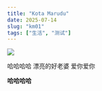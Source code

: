 ```yaml
---
title: "Kota Marudu"
date: 2025-07-14
slug: "km01"
tags: ["生活", "测试"]
---
```

![](https://prod-files-secure.s3.us-west-2.amazonaws.com/112d0858-5090-4d34-a606-b75eb8d65fd2/c7b45876-473c-4fb6-85d3-cb84a84bfc51/1000201235.jpg?X-Amz-Algorithm=AWS4-HMAC-SHA256&X-Amz-Content-Sha256=UNSIGNED-PAYLOAD&X-Amz-Credential=ASIAZI2LB466RIZ2POVY%2F20250724%2Fus-west-2%2Fs3%2Faws4_request&X-Amz-Date=20250724T061647Z&X-Amz-Expires=3600&X-Amz-Security-Token=IQoJb3JpZ2luX2VjEP7%2F%2F%2F%2F%2F%2F%2F%2F%2F%2FwEaCXVzLXdlc3QtMiJHMEUCIBWMpSc0drLs%2BLntLufeQUfZzitrkyWi56n%2BZ2l6uJQUAiEA4B%2BeIYzxS84JjBXa59Aedxk7n1lsJrP2zcQwd0SJT84q%2FwMIJhAAGgw2Mzc0MjMxODM4MDUiDEIFaUpNCo%2FBRy0I%2FCrcA79f6XVZdPC4fXwaXf9BnTjA%2F6pFd7wH%2BVPP53bqZ%2FGfZ%2FIbMlcntn15h5As6wJJLn5scIgH3eiZE8aUj0iV5VCwfXSQF4eFn4POnsnItRMiGpe%2FEfkDRkdtHieKc8LvpAaiDKYJkS4pEp2EkHNclWGRipcZL0h21t83g5t7YtyLpq3gnlAJLPDDGJHq7GYcBpIN8MjV0jmLygLr4SJI7UfP0wFjwzbIu3cClQe5%2Bqd3rCdKrLWtq%2FNXi4lfJ%2BLCJAHrdJ9HVkGxtkNlprd%2BTC%2B2UCxUtwmtpWu%2BtfHywZPvLqqPfdyFONO%2FGHjETKCi3eEK5wZEOBSYw4IGgzfYJCO0fzX7lnCGwWRvWO9%2F%2B7vHK84FpV5Tt%2BO4O9HSpH2KGLMjbMhTmsafjEPV0wqvkyJT85M2gswzXi0J7DLYMwvISDRvrRbgnsaxRJhdaYrZ5wc8a62lZTJ4DcxlMJF413CaOwXKAjgUWuzF49D10sOz4vOXeS51v6vJ2VS8svRuwcasxpUBB523bF0Nyh1IAwactTDWN4t%2FhrBcMRqX1iH6aCu7Momb3SDIJTXafnghE0HJOh3JiUodBa3Vf8esWoFveOdR6qvsc8mGsSOsLKMFdEG72GXqOdwolkUWMMqIh8QGOqUBoU%2B%2FQXwXx5UnXTgfHV%2FxubNwWnioOVFzjDSXZmv%2BwHNjhipTOxRoQZps%2FOsJ%2B3R5T5YU1TxKyv2PE2M4kfCHD3mi7MV7q35aA9hVBc6AwyG93JWK1EPVOMdYd3ySugGH0AwV2ue5ptK7cl6wPtlPFTFzhmEucPrjiS4OQqX0bt%2BQy7q4VdwKzVj6if4ujsirfAFuB41sfy8SF95Q%2FKAsqoVLJySz&X-Amz-Signature=ea2f0807d17534a2855b57a8d9283f4f390744e58f7c9f84085ac87eaa192e7f&X-Amz-SignedHeaders=host&x-amz-checksum-mode=ENABLED&x-id=GetObject)


哈哈哈哈  漂亮的好老婆  爱你爱你


**哈哈哈哈**

